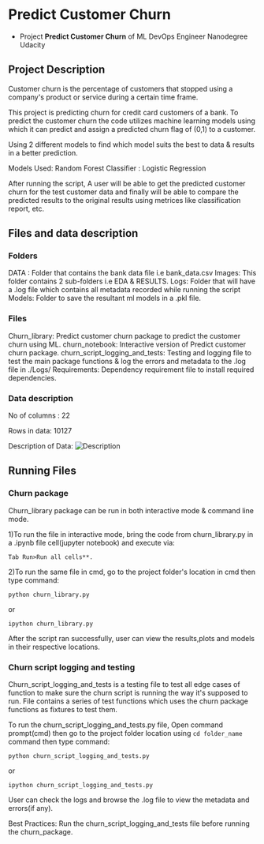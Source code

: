 # Predict Customer Churn

- Project **Predict Customer Churn** of ML DevOps Engineer Nanodegree Udacity

## Project Description
Customer churn is the percentage of customers that stopped using a company's product or service during a certain time frame.

This project is predicting churn for credit card customers of a bank. To predict the customer churn the code utilizes machine learning models using which it can predict and assign a predicted churn flag of (0,1) to a customer. 

Using 2 different models to find which model suits the best to data & results in a better prediction.

Models Used: Random Forest Classifier
           : Logistic Regression

After running the script, A user will be able to get the predicted customer churn for the test customer data and finally will be 
able to compare the predicted results to the original results using metrices like classification report, etc. 

## Files and data description
### Folders
DATA : Folder that contains the bank data file i.e  bank_data.csv
Images: This folder contains 2 sub-folders i.e EDA & RESULTS.
Logs: Folder that will have a .log file which contains all metadata recorded while running the script
Models: Folder to save the resultant ml models in a .pkl file.

### Files
Churn_library: Predict customer churn package to predict the customer churn using ML.
churn_notebook: Interactive version of Predict customer churn package.
churn_script_logging_and_tests: Testing and logging file to test the main package functions & log the errors and metadata to the .log file in ./Logs/
Requirements: Dependency requirement file to install required dependencies.

### Data description

No of columns : 22

Rows in data: 10127

Description of Data: ![Description](https://drive.google.com/file/d/1MbMjMR6hSFhp0aTf2eh73fUCM6XkVdct/view?usp=sharing)

## Running Files

### Churn package
Churn_library package can be run in both interactive mode & command line mode. 

1)To run the file in interactive mode, bring the code from churn_library.py in a .ipynb file cell(jupyter notebook) and execute via:
  ````
  Tab Run>Run all cells**. 
````

2)To run the same file in cmd, go to the project folder's location in cmd then type command: 

````
python churn_library.py 
````
or
````
ipython churn_library.py
````

After the script ran successfully, user can view the results,plots and models in their respective locations.

### Churn script logging and testing
Churn_script_logging_and_tests is a testing file to test all edge cases of function to make sure the churn script is running the way it's supposed to run. File contains a series of test functions which uses the churn package functions as fixtures to test them. 

To run the churn_script_logging_and_tests.py file, Open command prompt(cmd) then go to the project folder location using ````cd folder_name````
command then type command: 

````
python churn_script_logging_and_tests.py
````

or 

````
ipython churn_script_logging_and_tests.py
````

User can check the logs and browse the .log file to view the metadata and errors(if any).

Best Practices: Run the churn_script_logging_and_tests file before running the churn_package. 
